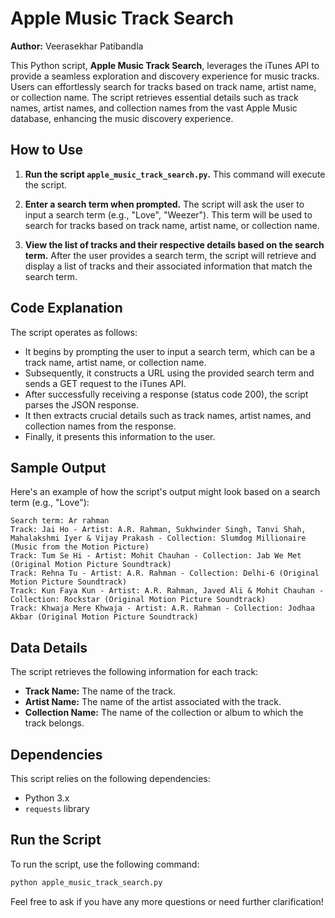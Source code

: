 # Apple Music Track Search

**Author:** Veerasekhar Patibandla

This Python script, **Apple Music Track Search**, leverages the iTunes API to provide a seamless exploration and discovery experience for music tracks. Users can effortlessly search for tracks based on track name, artist name, or collection name. The script retrieves essential details such as track names, artist names, and collection names from the vast Apple Music database, enhancing the music discovery experience.

## How to Use

1. **Run the script `apple_music_track_search.py`.** This command will execute the script.

2. **Enter a search term when prompted.** The script will ask the user to input a search term (e.g., "Love", "Weezer"). This term will be used to search for tracks based on track name, artist name, or collection name.

3. **View the list of tracks and their respective details based on the search term.** After the user provides a search term, the script will retrieve and display a list of tracks and their associated information that match the search term.

## Code Explanation

The script operates as follows:

- It begins by prompting the user to input a search term, which can be a track name, artist name, or collection name.
- Subsequently, it constructs a URL using the provided search term and sends a GET request to the iTunes API.
- After successfully receiving a response (status code 200), the script parses the JSON response.
- It then extracts crucial details such as track names, artist names, and collection names from the response.
- Finally, it presents this information to the user.

## Sample Output

Here's an example of how the script's output might look based on a search term (e.g., "Love"):

```
Search term: Ar rahman
Track: Jai Ho - Artist: A.R. Rahman, Sukhwinder Singh, Tanvi Shah, Mahalakshmi Iyer & Vijay Prakash - Collection: Slumdog Millionaire (Music from the Motion Picture)
Track: Tum Se Hi - Artist: Mohit Chauhan - Collection: Jab We Met (Original Motion Picture Soundtrack)
Track: Rehna Tu - Artist: A.R. Rahman - Collection: Delhi-6 (Original Motion Picture Soundtrack)
Track: Kun Faya Kun - Artist: A.R. Rahman, Javed Ali & Mohit Chauhan - Collection: Rockstar (Original Motion Picture Soundtrack)
Track: Khwaja Mere Khwaja - Artist: A.R. Rahman - Collection: Jodhaa Akbar (Original Motion Picture Soundtrack)

```

## Data Details

The script retrieves the following information for each track:

- **Track Name:** The name of the track.
- **Artist Name:** The name of the artist associated with the track.
- **Collection Name:** The name of the collection or album to which the track belongs.

## Dependencies

This script relies on the following dependencies:

- Python 3.x
- `requests` library

## Run the Script

To run the script, use the following command:

```bash
python apple_music_track_search.py
```


Feel free to ask if you have any more questions or need further clarification!
